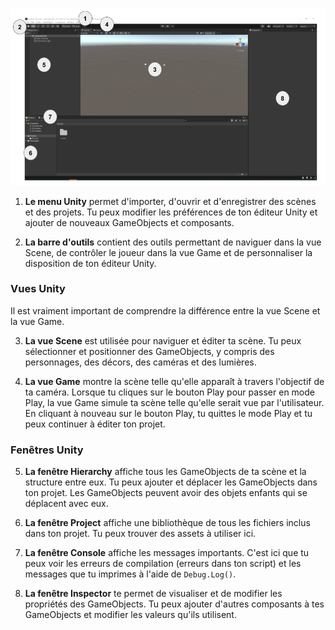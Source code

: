 ![L'éditeur Unity dans sa disposition par défaut avec les zones de l'écran numérotées. Le menu Unity et la barre d'outils se trouvent en haut. Les vues Scene et Game se trouvent au milieu. La fenêtre Hierarchy se trouve à gauche. Les fenêtres Project et Console se trouvent en bas. The Inspector window is on the right.](images/unity-editor.png)

1. **Le menu Unity** permet d'importer, d'ouvrir et d'enregistrer des scènes et des projets. Tu peux modifier les préférences de ton éditeur Unity et ajouter de nouveaux GameObjects et composants.

2. **La barre d'outils** contient des outils permettant de naviguer dans la vue Scene, de contrôler le joueur dans la vue Game et de personnaliser la disposition de ton éditeur Unity.

### Vues Unity

Il est vraiment important de comprendre la différence entre la vue Scene et la vue Game.

3. **La vue Scene** est utilisée pour naviguer et éditer ta scène. Tu peux sélectionner et positionner des GameObjects, y compris des personnages, des décors, des caméras et des lumières.

4. **La vue Game** montre la scène telle qu'elle apparaît à travers l'objectif de ta caméra. Lorsque tu cliques sur le bouton Play pour passer en mode Play, la vue Game simule ta scène telle qu'elle serait vue par l'utilisateur. En cliquant à nouveau sur le bouton Play, tu quittes le mode Play et tu peux continuer à éditer ton projet.

### Fenêtres Unity

5. **La fenêtre Hierarchy** affiche tous les GameObjects de ta scène et la structure entre eux. Tu peux ajouter et déplacer les GameObjects dans ton projet. Les GameObjects peuvent avoir des objets enfants qui se déplacent avec eux.

6. **La fenêtre Project** affiche une bibliothèque de tous les fichiers inclus dans ton projet. Tu peux trouver des assets à utiliser ici.

7. **La fenêtre Console** affiche les messages importants. C'est ici que tu peux voir les erreurs de compilation (erreurs dans ton script) et les messages que tu imprimes à l'aide de `Debug.Log()`.

8. **La fenêtre Inspector** te permet de visualiser et de modifier les propriétés des GameObjects. Tu peux ajouter d'autres composants à tes GameObjects et modifier les valeurs qu'ils utilisent.

